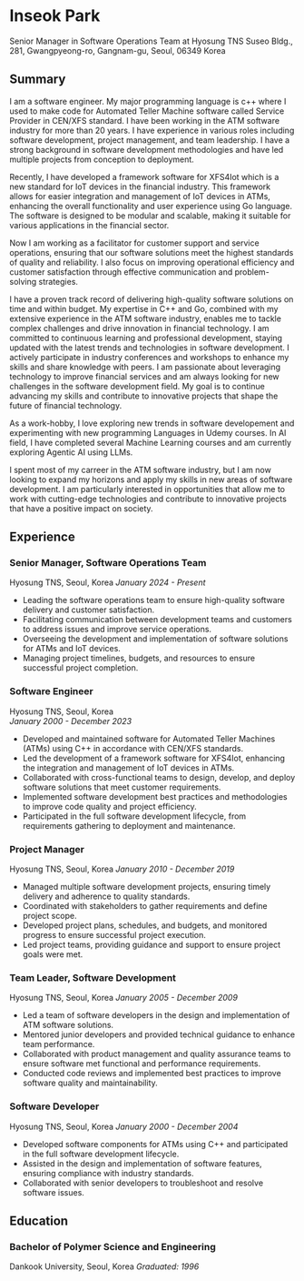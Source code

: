 # Inseok Park

Senior Manager in Software Operations Team at Hyosung TNS
Suseo Bldg., 281, Gwangpyeong-ro, Gangnam-gu, Seoul, 06349 Korea

## Summary

I am a software engineer. My major programming language is c++ where I used to make code for Automated Teller Machine software called Service Provider in CEN/XFS standard. I have been working in the ATM software industry for more than 20 years. I have experience in various roles including software development, project management, and team leadership.
I have a strong background in software development methodologies and have led multiple projects from conception to deployment.

Recently, I have developed a framework software for XFS4Iot which is a new standard for IoT devices in the financial industry. This framework allows for easier integration and management of IoT devices in ATMs, enhancing the overall functionality and user experience using Go language. The software is designed to be modular and scalable, making it suitable for various applications in the financial sector.

Now I am working as a facilitator for customer support and service operations, ensuring that our software solutions meet the highest standards of quality and reliability. I also focus on improving operational efficiency and customer satisfaction through effective communication and problem-solving strategies.

I have a proven track record of delivering high-quality software solutions on time and within budget. My expertise in C++ and Go, combined with my extensive experience in the ATM software industry, enables me to tackle complex challenges and drive innovation in financial technology.
I am committed to continuous learning and professional development, staying updated with the latest trends and technologies in software development. I actively participate in industry conferences and workshops to enhance my skills and share knowledge with peers.
I am passionate about leveraging technology to improve financial services and am always looking for new challenges in the software development field. My goal is to continue advancing my skills and contribute to innovative projects that shape the future of financial technology.

As a work-hobby, I love exploring new trends in software developement and experimenting with new programming Languages in Udemy courses. In AI field, I have completed several Machine Learning courses and am currently exploring Agentic AI using LLMs.

I spent most of my carreer in the ATM software industry, but I am now looking to expand my horizons and apply my skills in new areas of software development. I am particularly interested in opportunities that allow me to work with cutting-edge technologies and contribute to innovative projects that have a positive impact on society.

## Experience

### Senior Manager, Software Operations Team

Hyosung TNS, Seoul, Korea
*January 2024 - Present*
- Leading the software operations team to ensure high-quality software delivery and customer satisfaction.
- Facilitating communication between development teams and customers to address issues and improve service operations.
- Overseeing the development and implementation of software solutions for ATMs and IoT devices.
- Managing project timelines, budgets, and resources to ensure successful project completion.

### Software Engineer

Hyosung TNS, Seoul, Korea  
*January 2000 - December 2023*
- Developed and maintained software for Automated Teller Machines (ATMs) using C++ in accordance with CEN/XFS standards.
- Led the development of a framework software for XFS4Iot, enhancing the integration and management of IoT devices in ATMs.
- Collaborated with cross-functional teams to design, develop, and deploy software solutions that meet customer requirements.
- Implemented software development best practices and methodologies to improve code quality and project efficiency.
- Participated in the full software development lifecycle, from requirements gathering to deployment and maintenance.

### Project Manager

Hyosung TNS, Seoul, Korea
*January 2010 - December 2019*
- Managed multiple software development projects, ensuring timely delivery and adherence to quality standards.
- Coordinated with stakeholders to gather requirements and define project scope.
- Developed project plans, schedules, and budgets, and monitored progress to ensure successful project execution.
- Led project teams, providing guidance and support to ensure project goals were met.

### Team Leader, Software Development

Hyosung TNS, Seoul, Korea
*January 2005 - December 2009*
- Led a team of software developers in the design and implementation of ATM software solutions.
- Mentored junior developers and provided technical guidance to enhance team performance.
- Collaborated with product management and quality assurance teams to ensure software met functional and performance requirements.
- Conducted code reviews and implemented best practices to improve software quality and maintainability.

### Software Developer

Hyosung TNS, Seoul, Korea
*January 2000 - December 2004*
- Developed software components for ATMs using C++ and participated in the full software development lifecycle.
- Assisted in the design and implementation of software features, ensuring compliance with industry standards.
- Collaborated with senior developers to troubleshoot and resolve software issues.

## Education

### Bachelor of Polymer Science and Engineering
Dankook University, Seoul, Korea
*Graduated: 1996*

